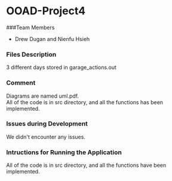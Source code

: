 # OOAD-Project4

###Team Members
- Drew Dugan and Nienfu Hsieh

### Files Description
3 different days stored in garage_actions.out  </br>

### Comment
Diagrams are named uml.pdf. </br>
All of the code is in src directory, and all the functions has been implemented. </br>


### Issues during Development
We didn't encounter any issues. 

### Intructions for Running the Application
All of the code is in src directory, and all the functions have been implemented. </br>
